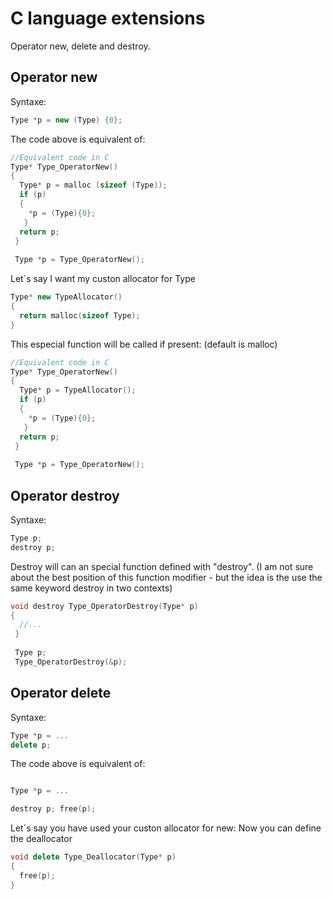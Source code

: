 # C language extensions

Operator new, delete and destroy.

## Operator new

Syntaxe:

```cpp
Type *p = new (Type) {0};
```

The code above is equivalent of:

```c
//Equivalent code in C
Type* Type_OperatorNew()
{
  Type* p = malloc (sizeof (Type));
  if (p)
  {
    *p = (Type){0};
   }
  return p;
 } 
 
 Type *p = Type_OperatorNew();
```

Let´s say I want my custon allocator for Type

```cpp
Type* new TypeAllocator()
{
  return malloc(sizeof Type);
}
```
This especial function will be called if present: (default is malloc)

```c
//Equivalent code in C
Type* Type_OperatorNew()
{
  Type* p = TypeAllocator();
  if (p)
  {
    *p = (Type){0};
   }
  return p;
 } 
 
 Type *p = Type_OperatorNew();
```

## Operator destroy

Syntaxe:

```cpp
Type p;
destroy p;
```
Destroy will can an special function defined with "destroy". 
(I am not sure about the best position of this function modifier - but the idea is the use the same keyword destroy in two contexts)

```cpp
void destroy Type_OperatorDestroy(Type* p)
{
  //...
 }   
 
 Type p;
 Type_OperatorDestroy(&p);

```

## Operator delete

Syntaxe:

```cpp
Type *p = ...
delete p;
```

The code above is equivalent of:

```cpp

Type *p = ...

destroy p; free(p);
```
Let´s say you have used your custon allocator for new:
Now you can define the deallocator

```cpp
void delete Type_Deallocator(Type* p)
{
  free(p);
} 
```
 
 
